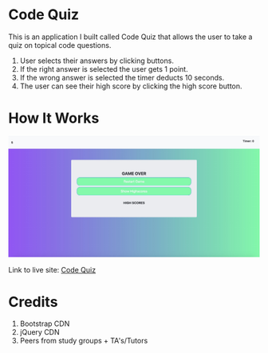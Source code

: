 # Code Quiz

This is an application I built called Code Quiz that allows the user to take a quiz on topical code questions.

1. User selects their answers by clicking buttons.
2. If the right answer is selected the user gets 1 point.
3. If the wrong answer is selected the timer deducts 10 seconds.
4. The user can see their high score by clicking the high score button.

# How It Works
![Code Quiz](images/codequizpic.jpg)

Link to live site: [Code Quiz](https://portercol.github.io/Code-Quiz/)

# Credits

1. Bootstrap CDN
2. jQuery CDN
3. Peers from study groups + TA's/Tutors